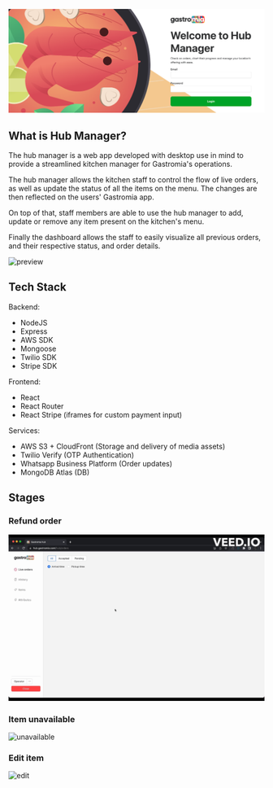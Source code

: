 ![logo](hub_manager.png)

## What is Hub Manager?

The hub manager is a web app developed with desktop use in mind to provide a streamlined kitchen manager for Gastromia's operations. 

The hub manager allows the kitchen staff to control the flow of live orders, as well as update the status of all the items on the menu. The changes are then reflected on the users' Gastromia app. 

On top of that, staff members are able to use the hub manager to add, update or remove any item present on the kitchen's menu. 

Finally the dashboard allows the staff to easily visualize all previous orders, and their respective status, and order details. 

![preview](preview.gif)

## Tech Stack

Backend:

- NodeJS
- Express
- AWS SDK
- Mongoose
- Twilio SDK
- Stripe SDK

Frontend:

- React
- React Router
- React Stripe (iframes for custom payment input)

Services:

- AWS S3 + CloudFront (Storage and delivery of media assets)
- Twilio Verify (OTP Authentication)
- Whatsapp Business Platform (Order updates)
- MongoDB Atlas (DB)

## Stages

### Refund order
![refund](refund.gif)

### Item unavailable
![unavailable](unavailable.gif)

### Edit item
![edit](edit.gif)
